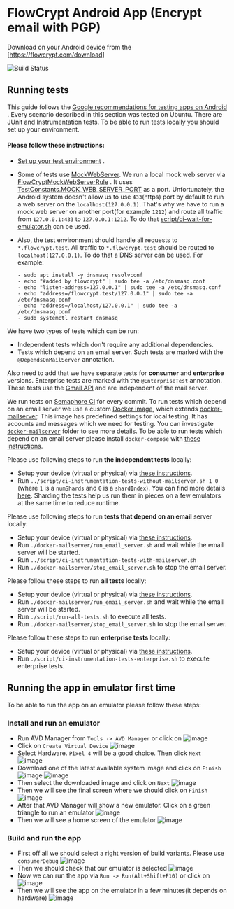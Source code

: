 # FlowCrypt Android App (Encrypt email with PGP)

Download on your Android device from the [https://flowcrypt.com/download]

![Build Status](https://flowcrypt.semaphoreci.com/badges/flowcrypt-android.svg?key=3683eef1-6121-4c12-bcf7-031d0b4a36eb)

## Running tests

This guide follows
the [Google recommendations for testing apps on Android](https://developer.android.com/training/testing)
. Every scenario described in this section was tested on Ubuntu.
There are JUnit and Instrumentation tests. To be able to run tests locally you should set up your
environment.

#### Please follow these instructions:

- [Set up your test environment](https://developer.android.com/training/testing/espresso/setup#set-up-environment)
  .
- Some of tests use [MockWebServer](https://github.com/square/okhttp/tree/master/mockwebserver). We
  run a local mock web server
  via [FlowCryptMockWebServerRule](https://github.com/FlowCrypt/flowcrypt-android/blob/master/FlowCrypt/src/androidTest/java/com/flowcrypt/email/rules/FlowCryptMockWebServerRule.kt)
  . It
  uses [TestConstants.MOCK_WEB_SERVER_PORT](https://github.com/FlowCrypt/flowcrypt-android/blob/master/FlowCrypt/src/androidTest/java/com/flowcrypt/email/TestConstants.kt#L19)
  as a port. Unfortunately, the Android system doesn't allow us to use `433`(https) port by default
  to run a web server on the `localhost(127.0.0.1)`. That's why we have to run a mock web server on
  another port(for example `1212`) and route all traffic from `127.0.0.1:433` to `127.0.0.1:1212`.
  To do
  that [script/ci-wait-for-emulator.sh](https://github.com/FlowCrypt/flowcrypt-android/blob/master/script/ci-wait-for-emulator.sh#L13)
  can be used.
- Also, the test environment should handle all requests to `*.flowcrypt.test`. All traffic
  to `*.flowcrypt.test` should be routed to `localhost(127.0.0.1)`. To do that a DNS server can be
  used. For example:

      - sudo apt install -y dnsmasq resolvconf
      - echo "#added by flowcrypt" | sudo tee -a /etc/dnsmasq.conf
      - echo "listen-address=127.0.0.1" | sudo tee -a /etc/dnsmasq.conf
      - echo "address=/flowcrypt.test/127.0.0.1" | sudo tee -a /etc/dnsmasq.conf
      - echo "address=/localhost/127.0.0.1" | sudo tee -a /etc/dnsmasq.conf
      - sudo systemctl restart dnsmasq

We have two types of tests which can be run:

- Independent tests which don't require any additional dependencies.
- Tests which depend on an email server.
  Such tests are marked with the `@DependsOnMailServer` annotation.

Also need to add that we have separate tests for **consumer** and **enterprise** versions.
Enterprise tests are marked with the `@EnterpriseTest` annotation. These tests use
the [Gmail API](https://developers.google.com/gmail/api/guides) and are independent of the mail
server.

We run tests on [Semaphore CI](https://semaphoreci.com/) for every commit.
To run tests which depend on an email server we use a
custom [Docker image](https://hub.docker.com/r/flowcrypt/flowcrypt-email-server),
which extends [docker-mailserver](https://github.com/tomav/docker-mailserver).
This image has predefined settings for local testing. It has accounts and messages which we need for
testing.
You can
investigate [`docker-mailserver`](https://github.com/FlowCrypt/flowcrypt-android/tree/master/docker-mailserver)
folder to see more details. To be able to run tests which depend on an email server please
install `docker-compose` with [these instructions](https://docs.docker.com/compose/install/).

Please use following steps to run **the independent tests** locally:

- Setup your device (virtual or physical) via [these instructions](#please-follow-these-instructions).
- Run `../script/ci-instrumentation-tests-without-mailserver.sh 1 0` (where `1` is a `numShards` and `0` is a `shardIndex`).
  You can find more details [here](https://developer.android.com/training/testing/junit-runner#sharding-tests).
  Sharding the tests help us run them in pieces on a few emulators at the same time to reduce runtime.

Please use following steps to run **tests that depend on an email** server locally:

- Setup your device (virtual or physical) via [these instructions](#please-follow-these-instructions).
- Run `./docker-mailserver/run_email_server.sh` and wait while the email server will be started.
- Run `../script/ci-instrumentation-tests-with-mailserver.sh`
- Run `./docker-mailserver/stop_email_server.sh` to stop the email server.

Please follow these steps to run **all tests** locally:

- Setup your device (virtual or physical)
  via [these instructions](#please-follow-these-instructions).
- Run `./docker-mailserver/run_email_server.sh` and wait while the email server will be started.
- Run `./script/run-all-tests.sh` to execute all tests.
- Run `./docker-mailserver/stop_email_server.sh` to stop the email server.

Please follow these steps to run **enterprise tests** locally:

- Setup your device (virtual or physical)
  via [these instructions](#please-follow-these-instructions).
- Run `./script/ci-instrumentation-tests-enterprise.sh` to execute enterprise tests.

## Running the app in emulator first time

To be able to run the app on an emulator please follow these steps:

### Install and run an emulator

- Run AVD Manager from `Tools -> AVD Manager` or click on
  ![image](https://user-images.githubusercontent.com/2863246/136424474-3de87e4d-ffac-49d6-82e3-ec9831399721.png)
- Click on `Create Virtual Device`
![image](https://user-images.githubusercontent.com/2863246/136425173-78ee0834-242d-48a6-8ff0-ec40cc9f9d6a.png)
- Select Hardware. `Pixel 4` will be a good choice. Then click `Next`
![image](https://user-images.githubusercontent.com/2863246/136425849-f3839002-cd17-48a6-9027-c7a6561dd588.png)
- Download one of the latest available system image and click on `Finish`
![image](https://user-images.githubusercontent.com/2863246/136426398-ebdcf49d-3566-45ee-b06b-698908cd5c55.png)
![image](https://user-images.githubusercontent.com/2863246/136427125-6aa91bef-f052-432f-a314-369d4b6d4825.png)
- Then select the downloaded image and click on `Next`
![image](https://user-images.githubusercontent.com/2863246/136427526-0c0cfc0b-b622-4420-9ea0-14aabff22423.png)
- Then we will see the final screen where we should click on `Finish`
![image](https://user-images.githubusercontent.com/2863246/136428104-4eba085d-eddf-46e2-b495-87be8d9a2237.png)
- After that AVD Manager will show a new emulator. Click on a green triangle to run an emulator
![image](https://user-images.githubusercontent.com/2863246/136429163-e74b4ccf-360d-49af-a57b-846dd6be23fe.png)
- Then we will see a home screen of the emulator
![image](https://user-images.githubusercontent.com/2863246/136430123-1277b324-4910-4594-9f7c-167314d1ecef.png)

### Build and run the app
- First off all we should select a right version of build variants. Please use `consumerDebug`
![image](https://user-images.githubusercontent.com/2863246/136431329-2b850d9f-6dc3-4849-817c-86ffcc85ec17.png)
- Then we should check that our emulator is selected
![image](https://user-images.githubusercontent.com/2863246/136431790-bd6fd50d-db0f-4a95-bffb-d3bd92e574b3.png)
- Now we can run the app via `Run -> Run(Alt+Shift+F10)` or click on
![image](https://user-images.githubusercontent.com/2863246/136432060-088641d6-2bc5-44c0-bc58-80c50a49602e.png)
- Then we will see the app on the emulator in a few minutes(it depends on hardware)
![image](https://user-images.githubusercontent.com/2863246/136433066-d98cd03b-9db0-47a6-9ac8-7d21d347b6ea.png)



